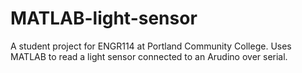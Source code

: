 # MATLAB-light-sensor
A student project for ENGR114 at Portland Community College. Uses MATLAB to read a light sensor connected to an Arudino over serial.
